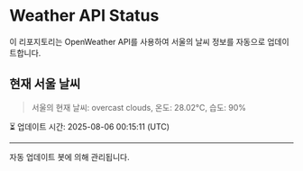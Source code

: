 
# Weather API Status

이 리포지토리는 OpenWeather API를 사용하여 서울의 날씨 정보를 자동으로 업데이트합니다.

## 현재 서울 날씨
> 서울의 현재 날씨: overcast clouds, 온도: 28.02°C, 습도: 90%

⏳ 업데이트 시간: 2025-08-06 00:15:11 (UTC)

---
자동 업데이트 봇에 의해 관리됩니다.
